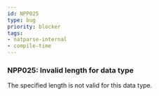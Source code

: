 ```yaml
---
id: NPP025
type: bug
priority: blocker
tags:
- natparse-internal 
- compile-time 
---
```


### NPP025: Invalid length for data type
The specified length is not valid for this data type.

